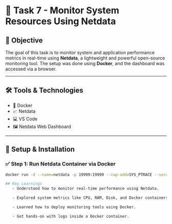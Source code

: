 # 🚀 Task 7 - Monitor System Resources Using Netdata

## 📌 Objective
The goal of this task is to monitor system and application performance metrics in real-time using **Netdata**, a lightweight and powerful open-source monitoring tool. The setup was done using **Docker**, and the dashboard was accessed via a browser.

---

## 🛠️ Tools & Technologies
- 🐳 Docker
- 📈 Netdata
- 💻 VS Code
- 🖼️ Netdata Web Dashboard

---

## 🔧 Setup & Installation

### ✅ Step 1: Run Netdata Container via Docker
```bash
docker run -d --name=netdata -p 19999:19999 --cap-add=SYS_PTRACE --security-opt apparmor=unconfined netdata/netdata

## Key Learnings
   - Understood how to monitor real-time performance using Netdata.

   - Explored system metrics like CPU, RAM, Disk, and Docker containers.

   - Learned how to deploy monitoring tools using Docker.

   - Got hands-on with logs inside a Docker container.
